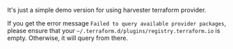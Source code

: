 It's just a simple demo version for using harvester terraform provider.

If you get the error message `Failed to query available provider packages`, please ensure that your `~/.terraform.d/plugins/registry.terraform.io` is empty. Otherwise, it will query from there.